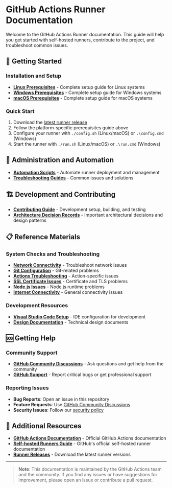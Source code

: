 # GitHub Actions Runner Documentation

Welcome to the GitHub Actions Runner documentation. This guide will help you get started with self-hosted runners, contribute to the project, and troubleshoot common issues.

## 🚀 Getting Started

### Installation and Setup
- **[Linux Prerequisites](start/envlinux.md)** - Complete setup guide for Linux systems
- **[Windows Prerequisites](start/envwin.md)** - Complete setup guide for Windows systems  
- **[macOS Prerequisites](start/envosx.md)** - Complete setup guide for macOS systems

### Quick Start
1. Download the [latest runner release](https://github.com/actions/runner/releases)
2. Follow the platform-specific prerequisites guide above
3. Configure your runner with `./config.sh` (Linux/macOS) or `.\config.cmd` (Windows)
4. Start the runner with `./run.sh` (Linux/macOS) or `.\run.cmd` (Windows)

## 🔧 Administration and Automation

- **[Automation Scripts](automate.md)** - Automate runner deployment and management
- **[Troubleshooting Guides](checks/)** - Common issues and solutions

## 🏗️ Development and Contributing

- **[Contributing Guide](contribute.md)** - Development setup, building, and testing
- **[Architecture Decision Records](adrs/README.md)** - Important architectural decisions and design patterns

## 📋 Reference Materials

### System Checks and Troubleshooting
- **[Network Connectivity](checks/network.md)** - Troubleshoot network issues
- **[Git Configuration](checks/git.md)** - Git-related problems
- **[Actions Troubleshooting](checks/actions.md)** - Action-specific issues
- **[SSL Certificate Issues](checks/sslcert.md)** - Certificate and TLS problems
- **[Node.js Issues](checks/nodejs.md)** - Node.js runtime problems
- **[Internet Connectivity](checks/internet.md)** - General connectivity issues

### Development Resources
- **[Visual Studio Code Setup](contribute/vscode.md)** - IDE configuration for development
- **[Design Documentation](design/)** - Technical design documents

## 🆘 Getting Help

### Community Support
- **[GitHub Community Discussions](https://github.com/orgs/community/discussions/categories/actions)** - Ask questions and get help from the community
- **[GitHub Support](https://support.github.com/contact/bug-report)** - Report critical bugs or get professional support

### Reporting Issues
- **Bug Reports**: Open an issue in this repository
- **Feature Requests**: Use [GitHub Community Discussions](https://github.com/orgs/community/discussions/categories/actions-and-packages)
- **Security Issues**: Follow our [security policy](../security.md)

## 📖 Additional Resources

- **[GitHub Actions Documentation](https://docs.github.com/en/actions)** - Official GitHub Actions documentation
- **[Self-hosted Runners Guide](https://docs.github.com/en/actions/hosting-your-own-runners)** - GitHub's official self-hosted runner documentation
- **[Runner Releases](https://github.com/actions/runner/releases)** - Download the latest runner versions

---

> **Note**: This documentation is maintained by the GitHub Actions team and the community. If you find any issues or have suggestions for improvement, please open an issue or contribute a pull request.